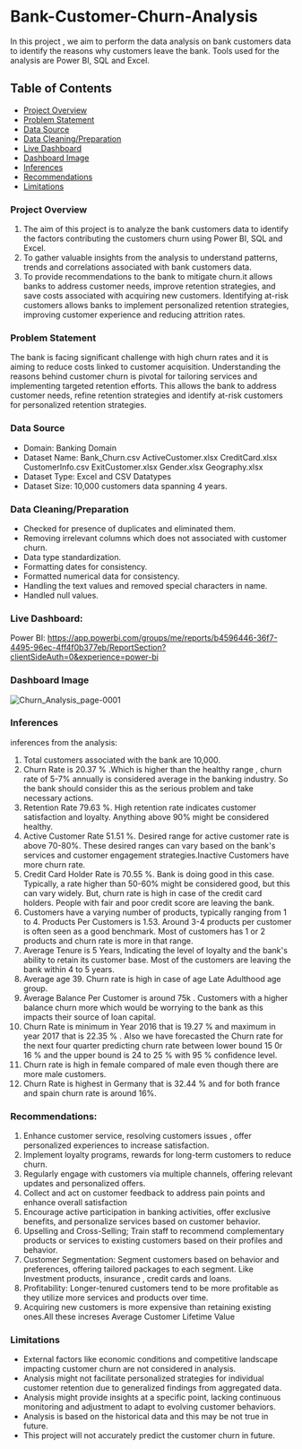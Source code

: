 # Bank-Customer-Churn-Analysis
In this project , we aim to perform the data analysis on bank customers data to identify the reasons why customers leave the bank. Tools used for the analysis are Power BI, SQL and Excel.

## Table of Contents
- [Project Overview](#project-overview)
- [Problem Statement](#problem-statement)
- [Data Source](#data-source)
- [Data Cleaning/Preparation](#data-cleaningpreparation)
- [Live Dashboard](#live-dashboard)
- [Dashboard Image](#dashbboard-image)
- [Inferences](#inferences)
- [Recommendations](#recommendations)
- [Limitations](#limitations)
  
### Project Overview
1. The aim of this project is to analyze the bank customers data to identify the factors contributing the customers churn using Power BI, SQL and Excel.
2. To gather valuable insights from the analysis to understand patterns, trends and correlations associated with bank customers data.
3. To provide recommendations to the bank to mitigate churn.it allows banks to address customer needs, improve retention strategies, and save costs associated with acquiring new customers. Identifying at-risk customers allows banks to implement personalized retention strategies, improving customer experience and reducing attrition rates.

### Problem Statement
The bank is facing significant challenge with high churn rates and it is aiming to reduce costs linked to customer acquisition. Understanding the reasons behind customer churn is pivotal for tailoring services and implementing targeted retention efforts. This allows the bank to address customer needs, refine retention strategies and identify at-risk customers for personalized retention strategies.

### Data Source
- Domain:
Banking Domain
- Dataset Name:
Bank_Churn.csv
ActiveCustomer.xlsx
CreditCard.xlsx
CustomerInfo.csv
ExitCustomer.xlsx
Gender.xlsx
Geography.xlsx
- Dataset Type: 
Excel and CSV Datatypes
- Dataset Size: 
10,000 customers data spanning 4 years.

### Data Cleaning/Preparation

- Checked for presence of duplicates and eliminated them.
- Removing irrelevant columns which does not associated with customer churn.
- Data type standardization.
- Formatting dates for consistency.
- Formatted numerical data for consistency.
- Handling the text values and removed special characters in name.
- Handled null values.

### Live Dashboard:
Power BI:
https://app.powerbi.com/groups/me/reports/b4596446-36f7-4495-96ec-4ff4f0b377eb/ReportSection?clientSideAuth=0&experience=power-bi

### Dashboard Image
![Churn_Analysis_page-0001](https://github.com/rohanyg/Bank-Customer-Churn-Analysis/assets/136742005/fa503967-7a51-4ea9-a54a-46cfdb9eb8af)

### Inferences
inferences from the analysis:
1. Total customers associated with the bank are 10,000.
2. Churn Rate is 20.37 % .Which is higher than the healthy range , churn rate of 5-7% annually is considered average in the banking industry. So the bank should consider this as the serious problem and take necessary actions.
3. Retention Rate 79.63 %. High retention rate indicates customer satisfaction and loyalty. Anything above 90% might be considered healthy.
4. Active Customer Rate 51.51 %. Desired range for active customer rate is above 70-80%. These desired ranges can vary based on the bank's services and customer engagement strategies.Inactive Customers have more churn rate.
6. Credit Card Holder Rate is 70.55 %. Bank is doing good in this case. Typically, a rate higher than 50-60% might be considered good, but this can vary widely. But, churn rate is high in case of the credit card holders. People with fair and poor credit score are leaving the bank. 
7. Customers have a varying number of products, typically ranging from 1 to 4. Products Per Customers is 1.53. Around 3-4 products per customer is often seen as a good benchmark. Most of customers has 1 or 2 products and churn rate is more in that range.
8. Average Tenure is 5 Years, Indicating the level of loyalty and the bank's ability to retain its customer base. Most of the customers are leaving the bank within 4 to 5 years.
9. Average age 39. Churn rate is high in case of age Late Adulthood age group. 
10. Average Balance Per Customer is around 75k . Customers with a higher balance churn more which would be worrying to the bank as this impacts their source of loan capital.
11. Churn Rate is minimum in Year 2016 that is 19.27 % and maximum in year 2017 that is 22.35 % . Also we have forecasted the Churn rate for the next four quarter predicting churn rate between
lower bound 15 0r 16 % and the upper bound is 24 to 25 %  with 95 % confidence level.
12. Churn rate is high in female compared of male even though there are more male customers.
13.	Churn Rate is highest in Germany that is  32.44 % and for both france and spain churn rate is around 16%. 


### Recommendations:
1. Enhance customer service, resolving customers issues , offer personalized experiences to increase satisfaction.
2. Implement loyalty programs, rewards for long-term customers to reduce churn.
3. Regularly engage with customers via multiple channels, offering relevant updates and personalized offers.
4. Collect and act on customer feedback to address pain points and enhance overall satisfaction
5. Encourage active participation in banking activities, offer exclusive benefits, and personalize services based on customer behavior.
6. Upselling and Cross-Selling; Train staff to recommend complementary products or services to existing customers based on their profiles and behavior.
7. Customer Segmentation: Segment customers based on behavior and preferences, offering tailored packages to each segment. Like Investment products, insurance , credit cards and loans.
8. Profitability: Longer-tenured customers tend to be more profitable as they utilize more services and products over time.
9. Acquiring new customers is more expensive than retaining existing ones.All these increses Average Customer Lifetime Value 


### Limitations 
- External factors like economic conditions and competitive landscape impacting customer churn are not considered in analysis.
- Analysis might not facilitate personalized strategies for individual customer retention due to generalized findings from aggregated data.
- Analysis might provide insights at a specific point, lacking continuous monitoring and adjustment to adapt to evolving customer behaviors.
- Analysis is based on the historical data and this may be not true in future.
- This project will not accurately predict the customer churn in future. 


